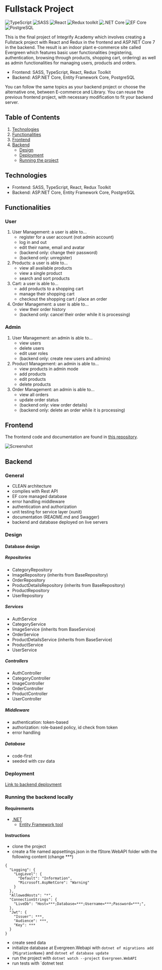 # Fullstack Project

![TypeScript](https://img.shields.io/badge/TypeScript-v.4-green)
![SASS](https://img.shields.io/badge/SASS-v.4-hotpink)
![React](https://img.shields.io/badge/React-v.18-blue)
![Redux toolkit](https://img.shields.io/badge/Redux-v.1.9-brown)
![.NET Core](https://img.shields.io/badge/.NET%20Core-v.7-purple)
![EF Core](https://img.shields.io/badge/EF%20Core-v.7-cyan)
![PostgreSQL](https://img.shields.io/badge/PostgreSQL-v.14-drakblue)

This is the final project of Integrify Academy which involves creating a Fullstack project with React and Redux in the frontend and ASP.NET Core 7 in the backend. The result is an indoor plant e-commerce site called Evergreen which features basic user functionalities (registering, authentication, browsing through products, shopping cart, ordering) as well as admin functionalities for managing users, products and orders.

- Frontend: SASS, TypeScript, React, Redux Toolkit
- Backend: ASP.NET Core, Entity Framework Core, PostgreSQL

You can follow the same topics as your backend project or choose the alternative one, between E-commerce and Library. You can reuse the previous frontend project, with necessary modification to fit your backend server.

## Table of Contents

1. [Technologies](#technologies)
2. [Functionalities](#functionalities)
3. [Frontend](#frontend)
4. [Backend](#backend)
   - [Design](#design)
   - [Deployment](#deployment)
   - [Running the project](#running-the-project)

## Technologies

- Frontend: SASS, TypeScript, React, Redux Toolkit
- Backend: ASP.NET Core, Entity Framework Core, PostgreSQL

## Functionalities

### User

1. User Management: a user is able to...
   - register for a user account (not admin account)
   - log in and out
   - edit their name, email and avatar
   - (backend only: change their password)
   - (backend only: unregister)
2. Products: a user is able to...
   - view all available products
   - view a single product
   - search and sort products
3. Cart: a user is able to...
   - add products to a shopping cart
   - manage their shopping cart
   - checkout the shopping cart / place an order
4. Order Management: a user is able to...
   - view their order history
   - (backend only: cancel their order while it is processing)

### Admin

1. User Management: an admin is able to...
   - view users
   - delete users
   - edit user roles
   - (backend only: create new users and admins)
2. Product Management: an admin is able to...
   - view products in admin mode
   - add products
   - edit products
   - delete products
3. Order Management: an admin is able to...
   - view all orders
   - update order status
   - (backend only: view order details)
   - (backend only: delete an order while it is processing)

## Frontend

The frontend code and documentation are found in [this repository](https://github.com/miraemilia/evergreen).

![Screenshot](readmeImages/frontpage.png)

## Backend

### General

- CLEAN architecture
- complies with Rest API
- EF core managed database
- error handling middleware
- authentication and authorization
- unit testing for service layer (xunit)
- documentation (README.md and Swagger)
- backend and database deployed on live servers

### Design

#### Database design





##### Repositories
   - CategoryRepository
   - ImageRepository (inherits from BaseRepository)
   - OrderRepository
   - ProductDetailsRepository (inherits from BaseRepository)
   - ProductRepository
   - UserRepository

##### Services
   - AuthService
   - CategoryService
   - ImageService (inherits from BaseService)
   - OrderService
   - ProductDetailsService (inherits from BaseService)
   - ProductService
   - UserService

##### Controllers
   - AuthController
   - CategoryController
   - ImageController
   - OrderController
   - ProductController
   - UserController

##### Middleware
   - authentication: token-based
   - authorization: role-based policy, id check from token
   - error handling

##### Database
   - code-first
   - seeded with csv data



### Deployment

[Link to backend deployment](https://evergreenbotanics.azurewebsites.net/)

### Running the backend locally

#### Requirements
- [.NET](https://dotnet.microsoft.com/en-us/download)
   - [Entity Framework tool](https://learn.microsoft.com/en-us/ef/core/cli/dotnet)

#### Instructions
- clone the project
- create a file named appsettings.json in the fStore.WebAPI folder with the following content (change ***)
```
{
  "Logging": {
    "LogLevel": {
      "Default": "Information",
      "Microsoft.AspNetCore": "Warning"
    }
  },
  "AllowedHosts": "*",
  "ConnectionStrings": {
    "LiveDb": "Host=***;Database=***;Username=***;Password=***;",
  },
  "Jwt": {
    "Issuer": ***,
    "Audience": ***,
    "Key": ***
  }
}
```
- create seed data 
- initialize database at Evergreen.Webapi with `dotnet ef migrations add {MigrationName}` and `dotnet ef database update`
- run the project with `dotnet watch --project Evergreen.WebAPI`
- run tests with `dotnet test
